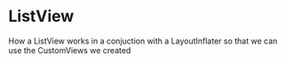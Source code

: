 # ListView
How a ListView works in a conjuction with a LayoutInflater so that we can use the CustomViews we created
